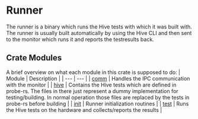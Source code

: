 # Runner 
The runner is a binary which runs the Hive tests with which it was built with. The runner is usually built automatically by using the Hive CLI and then sent to the monitor which runs it and reports the testresults back.

## Crate Modules
A brief overview on what each module in this crate is supposed to do:
| Module | Description |
| --- | --- |
| [comm](./src/comm/) | Handles the IPC communication with the monitor |
| [hive](./src/hive/) | Contains the Hive tests which are defined in probe-rs. The files in there just represent a dummy implementation for testing/building. In normal operation those files are replaced by the tests in probe-rs before building |
| [init](./src/init.rs) | Runner initialization routines |
| [test](./src/test.rs) | Runs the Hive tests on the hardware and collects/reports the results |